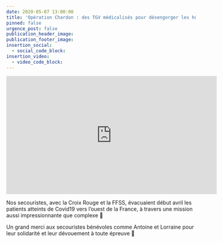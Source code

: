```yaml
---
date: 2020-05-07 13:00:00
title: 'Opération Chardon : des TGV médicalisés pour désengorger les hôpitaux saturés'
pinned: false
urgence_post: false
publication_header_image:
publication_footer_image:
insertion_social:
  - social_code_block:
insertion_video:
  - video_code_block:
---
```


<div class="embed-responsive embed-responsive-16by9"><iframe width="560" height="315" src="https://www.youtube.com/embed/sJ1b1LjSXCk" frameborder="0" allow="accelerometer; autoplay; encrypted-media; gyroscope; picture-in-picture" allowfullscreen=""></iframe></div>

Nos secouristes, avec la Croix Rouge et la FFSS, &eacute;vacuaient d&eacute;but avril les patients atteints de Covid19 vers l’ouest de la France, &agrave; travers une mission aussi impressionnante que complexe 💪

Un grand merci aux secouristes b&eacute;n&eacute;voles comme Antoine et Lorraine pour leur solidarit&eacute; et leur d&eacute;vouement &agrave; toute &eacute;preuve 🙏